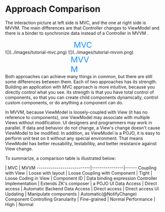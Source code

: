# Approach Comparison

The interaction picture at left side is MVC, and the one at right side
is MVVM. The main differences are that Controller changes to ViewModel
and there is a binder to synchronize data instead of a Controller in
MVVM .


<div style="float:left;width:100%;">
    <div style="font-size:26px;color:DodgerBlue;width:60px;margin-left:auto;margin-right:auto">
    MVC
    </div>
</div>
![](../images/tutorial-mvc.png)

<div style="float:left;width:100%;">
<div style="font-size:26px;color:DodgerBlue;width:80px;margin-left:auto;margin-right:auto">
MVVM
</div>
</div>
![](../images/tutorial-mvvm.png)


Both approaches can achieve many things in common, but there are still
some differences between them. Each of two approaches has its strength.
Building an application with MVC approach is more intuitive, because you
directly control what you see. Its strength is that you have total
control of components, so that you can create child components
dynamically, control custom components, or do anything a component can
do.

In MVVM, because ViewModel is loosely-coupled with View (it has no
reference to components), one ViewModel may associate with multiple
Views without modification. UI designers and programmers may work in
parallel. If data and behavior do not change, a View's change doesn't
cause ViewModel to be modified. In addition, as ViewModel is a POJO, it
is easy to perform unit test on it without any special environment. That
means ViewModel has better reusability, testabiliby, and better
resistance against View change.

To summarize, a comparison table is illustrated below:


| MVC | MVVM
---------------------------|----------------|------
 Coupling with View        | Loose with layout | Loose
 Coupling with Component   | Tight          | Loose
 Coding in View            | Component ID   | Data binding expression
 Controller Implementation | Extends ZK's composer |  a POJO
 UI Data Access            | Direct access  |  Automatic
 Backend Data Access       | Direct access  | Direct access
 UI Updating               | Manipulate components  |  Automatic(@NotifyChange)
 Component Controlling Granularity          |  Fine-grained  | Normal
 Performance               | High           | Normal


